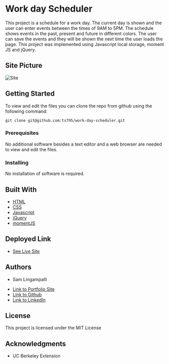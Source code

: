 # Work day Scheduler
This project is a schedule for a work day. The current day is shown and the user can enter events between the times of 9AM to 5PM. The schedule shows events in the past, present and future in different colors. The user can save the events and they will be shown the next time the user loads the page. This project was implemented using Javascript local storage, moment JS and jQuery.

## Site Picture
![Site](./assets/images/work_day_scheduler.gif)

## Getting Started

To view and edit the files you can clone the repo from github using the following command:

```
git clone git@github.com:ts795/work-day-scheduler.git
```

### Prerequisites
No additional software besides a text editor and a web browser are needed to view and edit the files.


### Installing
No installation of software is required.


## Built With

* [HTML](https://developer.mozilla.org/en-US/docs/Web/HTML)
* [CSS](https://developer.mozilla.org/en-US/docs/Web/CSS)
* [Javascript](https://developer.mozilla.org/en-US/docs/Web/Javascript)
* [jQuery](https://code.jquery.com/)
* [momentJS](https://momentjs.com/docs/)

## Deployed Link

* [See Live Site](https://ts795.github.io/work-day-scheduler/)


## Authors

* Sam Lingampalli 

- [Link to Portfolio Site](https://ts795.github.io/)
- [Link to Github](https://github.com/ts795)
- [Link to LinkedIn](https://www.linkedin.com/in/sam-l-3b3838132/)


## License

This project is licensed under the MIT License 

## Acknowledgments

* UC Berkeley Extension